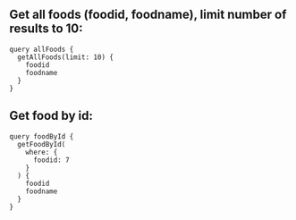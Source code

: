 ## Get all foods (foodid, foodname), limit number of results to 10:

    query allFoods {
      getAllFoods(limit: 10) {
        foodid
        foodname
      }
    }

## Get food by id:
    
    query foodById {
      getFoodById(
        where: {
          foodid: 7
        }
      ) {
        foodid
        foodname
      }
    }
